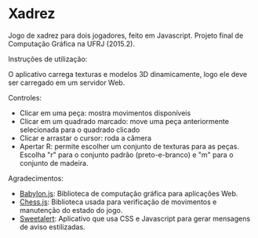 # Xadrez
Jogo de xadrez para dois jogadores, feito em Javascript. Projeto final de Computação Gráfica na UFRJ (2015.2).

Instruções de utilização:

O aplicativo carrega texturas e modelos 3D dinamicamente, logo ele deve ser carregado em um servidor Web.

Controles:
<ul>
  <li>Clicar em uma peça: mostra movimentos disponíveis</li>
  <li>Clicar em um quadrado marcado: move uma peça anteriormente selecionada para o quadrado clicado</li>
  <li>Clicar e arrastar o cursor: roda a câmera</li>
  <li>Apertar R: permite escolher um conjunto de texturas para as peças. Escolha "r" para o conjunto padrão (preto-e-branco) e "m" para o conjunto de madeira.</li>
</ul>

Agradecimentos:
<ul>
<li><a href = "http://www.babylonjs.com/">Babylon.js</a>: Biblioteca de computação gráfica para aplicações Web.</li>
<li><a href = "https://github.com/jhlywa/chess.js">Chess.js</a>: Biblioteca usada para verificação de movimentos e manutenção do estado do jogo.</li>
<li><a href = "http://t4t5.github.io/sweetalert/">Sweetalert</a>: Aplicativo que usa CSS e Javascript para gerar mensagens de aviso estilizadas.</li>
</ul>
